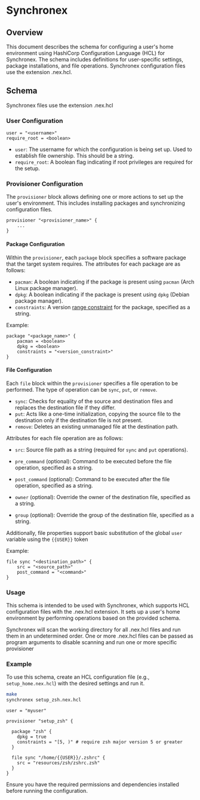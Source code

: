 # Synchronex

## Overview

This document describes the schema for configuring a user's home environment using HashiCorp Configuration Language (HCL) 
for Synchronex. The schema includes definitions for user-specific settings, package installations, and file operations. 
Synchronex configuration files use the extension .nex.hcl.

## Schema

Synchronex files use the extension .nex.hcl

### User Configuration

```hcl
user = "<username>"
require_root = <boolean>
```

- `user`: The username for which the configuration is being set up.  Used to establish file ownership.  This should be a string.
- `require_root`: A boolean flag indicating if root privileges are required for the setup.

### Provisioner Configuration

The `provisioner` block allows defining one or more actions to set up the user's environment. This includes installing packages and synchronizing configuration files.

```hcl
provisioner "<provisioner_name>" {
    ...
}
```

#### Package Configuration

Within the `provisioner`, each `package` block specifies a software package that the target system requires. The attributes for each package are as follows:

- `pacman`: A boolean indicating if the package is present using `pacman` (Arch Linux package manager).
- `dpkg`: A boolean indicating if the package is present using `dpkg` (Debian package manager).
- `constraints`: A version [range constraint](https://maven.apache.org/enforcer/enforcer-rules/versionRanges.html) for the package, specified as a string.

Example:
```hcl
package "<package_name>" {
    pacman = <boolean>
    dpkg = <boolean>
    constraints = "<version_constraint>"
}
```

#### File Configuration

Each `file` block within the `provisioner` specifies a file operation to be performed. The type of operation can be `sync`, `put`, or `remove`.

- `sync`: Checks for equality of the source and destination files and replaces the destination file if they differ.
- `put`: Acts like a one-time initialization, copying the source file to the destination only if the destination file is not present.
- `remove`: Deletes an existing unmanaged file at the destination path.

Attributes for each file operation are as follows:

- `src`: Source file path as a string (required for `sync` and `put` operations).
- `pre_command` (optional): Command to be executed before the file operation, specified as a string.
- `post_command` (optional): Command to be executed after the file operation, specified as a string.

- `owner` (optional): Override the owner of the destination file, specified as a string.
- `group` (optional): Override the group of the destination file, specified as a string.

Additionally, file properties support basic substitution of the global `user` variable using the `{{USER}}` token

Example:
```hcl
file sync "<destination_path>" {
    src = "<source_path>"
    post_command = "<command>"
}
```

### Usage

This schema is intended to be used with Synchronex, which supports HCL configuration files with the .nex.hcl extension. 
It sets up a user's home environment by performing operations based on the provided schema.

Synchronex will scan the working directory for all .nex.hcl files and run them in an undetermined order.  One or more
.nex.hcl files can be passed as program arguments to disable scanning and run one or more specific provisioner

### Example

To use this schema, create an HCL configuration file (e.g., `setup_home.nex.hcl`) with the desired settings and run it.

```sh
make
synchronex setup_zsh.nex.hcl
```

```hcl
user = "myuser"

provisioner "setup_zsh" {

  package "zsh" {
    dpkg = true
    constraints = "[5, )" # require zsh major version 5 or greater
  }

  file sync "/home/{{USER}}/.zshrc" {
    src = "resources/zsh/zshrc.zsh"
  }
}

```

Ensure you have the required permissions and dependencies installed before running the configuration.
